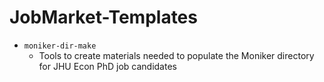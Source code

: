 # JobMarket-Templates

- `moniker-dir-make`
   * Tools to create materials needed to populate the Moniker directory for JHU Econ PhD job candidates
